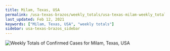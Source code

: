 ```yaml
---
title: Milam, Texas, USA
permalink: /usa-texas-brazos/weekly_totals/usa-texas-milam-weekly_totals.html
last_updated: Feb 12, 2021
keywords: ["Milam, Texas, USA", "weekly totals"]
sidebar: usa-texas-brazos_sidebar
---
```


![Weekly Totals of Confirmed Cases for Milam, Texas, USA](/covid_tracker/images/graphs/usa-texas-milam-weekly_totals_graph.png)
